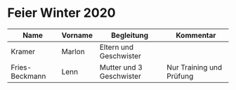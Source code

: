 # Feier Winter 2020

| Name           | Vorname | Begleitung               | Kommentar                |
|----------------|---------|--------------------------|--------------------------|
| Kramer         | Marlon  | Eltern und Geschwister   |                          |
| Fries-Beckmann | Lenn    | Mutter und 3 Geschwister | Nur Training und Prüfung |